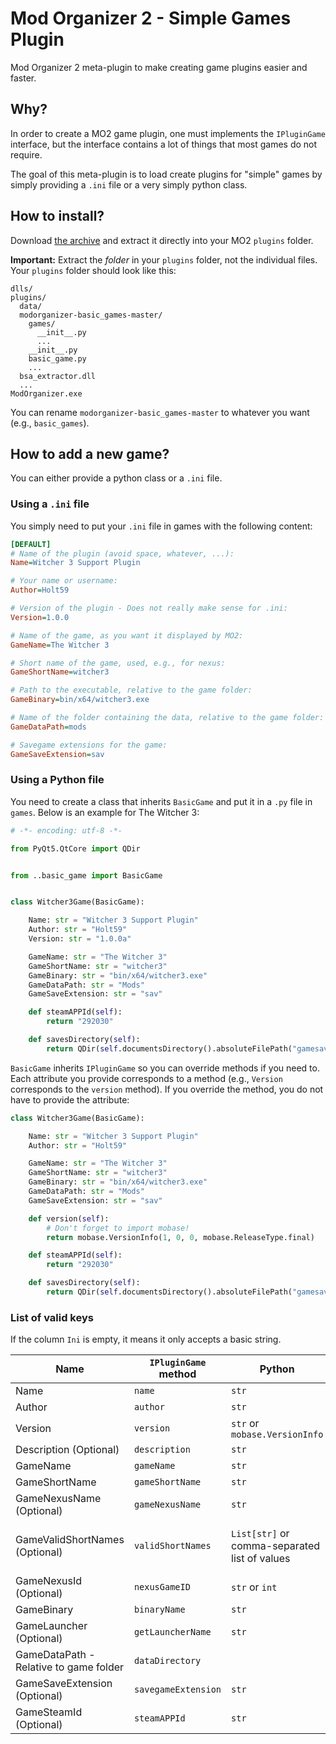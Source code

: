 # Mod Organizer 2 - Simple Games Plugin

Mod Organizer 2 meta-plugin to make creating game plugins easier and faster.

## Why?

In order to create a MO2 game plugin, one must implements the `IPluginGame` interface,
but the interface contains a lot of things that most games do not require.

The goal of this meta-plugin is to load create plugins for "simple" games by simply
providing a `.ini` file or a very simply python class.

## How to install?

Download [the archive](https://github.com/Holt59/modorganizer-basic_games/archive/master.zip)
and extract it directly into your MO2 `plugins` folder.

**Important:** Extract the *folder* in your `plugins` folder, not the individual files. Your
`plugins` folder should look like this:

```
dlls/
plugins/
  data/
  modorganizer-basic_games-master/
    games/
      __init__.py
      ...
    __init__.py
    basic_game.py
    ...
  bsa_extractor.dll
  ...
ModOrganizer.exe
```

You can rename `modorganizer-basic_games-master` to whatever you want (e.g., `basic_games`).

## How to add a new game?

You can either provide a python class or a `.ini` file.

### Using a `.ini` file

You simply need to put your `.ini` file in games with the following content:

```ini
[DEFAULT]
# Name of the plugin (avoid space, whatever, ...):
Name=Witcher 3 Support Plugin

# Your name or username:
Author=Holt59

# Version of the plugin - Does not really make sense for .ini:
Version=1.0.0

# Name of the game, as you want it displayed by MO2:
GameName=The Witcher 3

# Short name of the game, used, e.g., for nexus:
GameShortName=witcher3

# Path to the executable, relative to the game folder:
GameBinary=bin/x64/witcher3.exe

# Name of the folder containing the data, relative to the game folder:
GameDataPath=mods

# Savegame extensions for the game:
GameSaveExtension=sav
```

### Using a Python file

You need to create a class that inherits `BasicGame` and put it in a `.py` file in `games`. Below is
an example for The Witcher 3:

```python
# -*- encoding: utf-8 -*-

from PyQt5.QtCore import QDir


from ..basic_game import BasicGame


class Witcher3Game(BasicGame):

    Name: str = "Witcher 3 Support Plugin"
    Author: str = "Holt59"
    Version: str = "1.0.0a"

    GameName: str = "The Witcher 3"
    GameShortName: str = "witcher3"
    GameBinary: str = "bin/x64/witcher3.exe"
    GameDataPath: str = "Mods"
    GameSaveExtension: str = "sav"

    def steamAPPId(self):
        return "292030"

    def savesDirectory(self):
        return QDir(self.documentsDirectory().absoluteFilePath("gamesaves"))
```

`BasicGame` inherits `IPluginGame` so you can override methods if you need to.
Each attribute you provide corresponds to a method (e.g., `Version` corresponds
to the `version` method). If you override the method, you do not have to provide
the attribute:

```python
class Witcher3Game(BasicGame):

    Name: str = "Witcher 3 Support Plugin"
    Author: str = "Holt59"

    GameName: str = "The Witcher 3"
    GameShortName: str = "witcher3"
    GameBinary: str = "bin/x64/witcher3.exe"
    GameDataPath: str = "Mods"
    GameSaveExtension: str = "sav"

    def version(self):
        # Don't forget to import mobase!
        return mobase.VersionInfo(1, 0, 0, mobase.ReleaseType.final)

    def steamAPPId(self):
        return "292030"

    def savesDirectory(self):
        return QDir(self.documentsDirectory().absoluteFilePath("gamesaves"))
```

### List of valid keys

If the column `Ini` is empty, it means it only accepts a basic string.

| Name | `IPluginGame` method | Python | Ini |
|------|----------------------|--------|-----|
| Name | `name` | `str` | |
| Author | `author` | `str` | |
| Version | `version` | `str` or `mobase.VersionInfo` | |
| Description (Optional) | `description` | `str` | `str` |
| GameName | `gameName` | `str` | |
| GameShortName | `gameShortName` | `str` | |
| GameNexusName (Optional) | `gameNexusName` | `str` | |
| GameValidShortNames (Optional) | `validShortNames` | `List[str]` or comma-separated list of values | comma-separated list of values |
| GameNexusId (Optional) | `nexusGameID` | `str` or `int` | |
| GameBinary | `binaryName` | `str` | |
| GameLauncher (Optional) | `getLauncherName` | `str` | |
| GameDataPath - Relative to game folder| `dataDirectory` | | |
| GameSaveExtension (Optional) | `savegameExtension` | `str` | |
| GameSteamId (Optional) | `steamAPPId` | `str` | |
